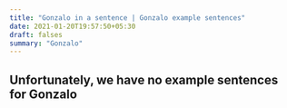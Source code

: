 ```yaml
---
title: "Gonzalo in a sentence | Gonzalo example sentences"
date: 2021-01-20T19:57:50+05:30
draft: falses
summary: "Gonzalo"
---
```

## Unfortunately, we have no example sentences for Gonzalo                 
